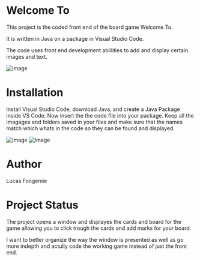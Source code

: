 # Welcome To

This project is the coded front end of the board game Welcome To.

It is written in Java on a package in Visual Studio Code. 

The code uses front end development ablilities to add and display certain images and text. 

![image](https://github.com/user-attachments/assets/81e62c38-0fb4-4ee3-8e36-6748f5b01ba1)

# Installation

Install Visual Studio Code, download Java, and create a Java Package inside VS Code. Now insert the the code file into your package. Keep all the imagages and folders saved in your files and make sure that the names match which whats in the code so they can be found and displayed. 

![image](https://github.com/user-attachments/assets/c0074839-5c48-478c-b2f7-cfdd4dc9c260)
![image](https://github.com/user-attachments/assets/41b8b5dd-57b9-4952-8596-e5a38541b422)

# Author

Lucas Fongemie

# Project Status

The project opens a window and displayes the cards and board for the game allowing you to click trough the cards and add marks for your board. 

I want to better organize the way the window is presented as well as go more indepth and actully code the working game instead of just the front end. 

